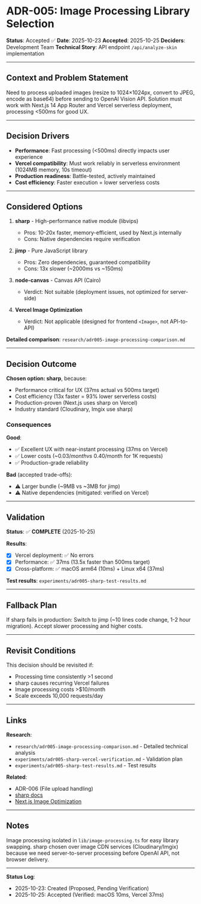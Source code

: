 # ADR-005: Image Processing Library Selection

**Status**: Accepted ✅
**Date**: 2025-10-23
**Accepted**: 2025-10-25
**Deciders**: Development Team
**Technical Story**: API endpoint `/api/analyze-skin` implementation

---

## Context and Problem Statement

Need to process uploaded images (resize to 1024×1024px, convert to JPEG, encode as base64) before sending to OpenAI Vision API. Solution must work with Next.js 14 App Router and Vercel serverless deployment, processing <500ms for good UX.

---

## Decision Drivers

* **Performance**: Fast processing (<500ms) directly impacts user experience
* **Vercel compatibility**: Must work reliably in serverless environment (1024MB memory, 10s timeout)
* **Production readiness**: Battle-tested, actively maintained
* **Cost efficiency**: Faster execution = lower serverless costs

---

## Considered Options

1. **sharp** - High-performance native module (libvips)
   - Pros: 10-20x faster, memory-efficient, used by Next.js internally
   - Cons: Native dependencies require verification

2. **jimp** - Pure JavaScript library
   - Pros: Zero dependencies, guaranteed compatibility
   - Cons: 13x slower (~2000ms vs ~150ms)

3. **node-canvas** - Canvas API (Cairo)
   - Verdict: Not suitable (deployment issues, not optimized for server-side)

4. **Vercel Image Optimization**
   - Verdict: Not applicable (designed for frontend `<Image>`, not API-to-API)

**Detailed comparison**: `research/adr005-image-processing-comparison.md`

---

## Decision Outcome

**Chosen option: sharp**, because:
- Performance critical for UX (37ms actual vs 500ms target)
- Cost efficiency (13x faster = 93% lower serverless costs)
- Production-proven (Next.js uses sharp on Vercel)
- Industry standard (Cloudinary, Imgix use sharp)

### Consequences

**Good**:
- ✅ Excellent UX with near-instant processing (37ms on Vercel)
- ✅ Lower costs (~$0.03/month vs ~$0.40/month for 1K requests)
- ✅ Production-grade reliability

**Bad** (accepted trade-offs):
- ⚠️ Larger bundle (~9MB vs ~3MB for jimp)
- ⚠️ Native dependencies (mitigated: verified on Vercel)

---

## Validation

**Status**: ✅ **COMPLETE** (2025-10-25)

**Results**:
- [x] Vercel deployment: ✅ No errors
- [x] Performance: ✅ 37ms (13.5x faster than 500ms target)
- [x] Cross-platform: ✅ macOS arm64 (10ms) + Linux x64 (37ms)

**Test results**: `experiments/adr005-sharp-test-results.md`

---

## Fallback Plan

If sharp fails in production: Switch to jimp (~10 lines code change, 1-2 hour migration). Accept slower processing and higher costs.

---

## Revisit Conditions

This decision should be revisited if:
* Processing time consistently >1 second
* sharp causes recurring Vercel failures
* Image processing costs >$10/month
* Scale exceeds 10,000 requests/day

---

## Links

**Research**:
- `research/adr005-image-processing-comparison.md` - Detailed technical analysis
- `experiments/adr005-sharp-vercel-verification.md` - Validation plan
- `experiments/adr005-sharp-test-results.md` - Test results

**Related**:
- ADR-006 (File upload handling)
- [sharp docs](https://sharp.pixelplumbing.com/)
- [Next.js Image Optimization](https://nextjs.org/docs/app/building-your-application/optimizing/images)

---

## Notes

Image processing isolated in `lib/image-processing.ts` for easy library swapping. sharp chosen over image CDN services (Cloudinary/Imgix) because we need server-to-server processing before OpenAI API, not browser delivery.

---

**Status Log**:
- 2025-10-23: Created (Proposed, Pending Verification)
- 2025-10-25: Accepted (Verified: macOS 10ms, Vercel 37ms)
